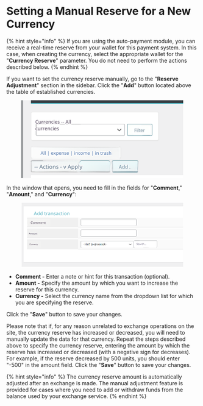 # Setting a Manual Reserve for a New Currency

{% hint style="info" %}
If you are using the auto-payment module, you can receive a real-time reserve from your wallet for this payment system. In this case, when creating the currency, select the appropriate wallet for the "**Currency Reserve**" parameter. You do not need to perform the actions described below.
{% endhint %}

If you want to set the currency reserve manually, go to the "**Reserve Adjustment**" section in the sidebar. Click the "**Add**" button located above the table of established currencies.

<figure><img src="../../../.gitbook/assets/image (1027)_eng.png" alt=""><figcaption></figcaption></figure>

In the window that opens, you need to fill in the fields for "**Comment**," "**Amount**," and "**Currency**":

<figure><img src="../../../.gitbook/assets/image (1010)_eng.png" alt=""><figcaption></figcaption></figure>

* **Comment -** Enter a note or hint for this transaction (optional).
* **Amount -** Specify the amount by which you want to increase the reserve for this currency.
* **Currency -** Select the currency name from the dropdown list for which you are specifying the reserve.

Click the "**Save**" button to save your changes.

Please note that if, for any reason unrelated to exchange operations on the site, the currency reserve has increased or decreased, you will need to manually update the data for that currency. Repeat the steps described above to specify the currency reserve, entering the amount by which the reserve has increased or decreased (with a negative sign for decreases). For example, if the reserve decreased by 500 units, you should enter "-500" in the amount field. Click the "**Save**" button to save your changes.

{% hint style="info" %}
The currency reserve amount is automatically adjusted after an exchange is made. The manual adjustment feature is provided for cases where you need to add or withdraw funds from the balance used by your exchange service.
{% endhint %}